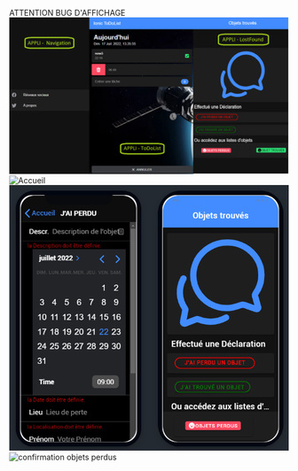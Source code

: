 ATTENTION BUG D'AFFICHAGE 
![appli-ionic](https://raw.githubusercontent.com/codeuronline/appli-ionic/master/first.png)
![Accueil](https://raw.githubusercontent.com/codeuronline/appli-ionic/blob/master/ionicfoundlost/foundlost/image_interface/acceuil.png)
![Interface objets perdus](https://raw.githubusercontent.com/codeuronline/appli-ionic/master/ionicfoundlost/foundlost/image_interface/interfacePerdu.png)
![confirmation objets perdus](https://raw.githubusercontent.com/codeuronline/appli-ionic/blob/master/ionicfoundlost/foundlost/image_interface/confirmationPerdu.png)
